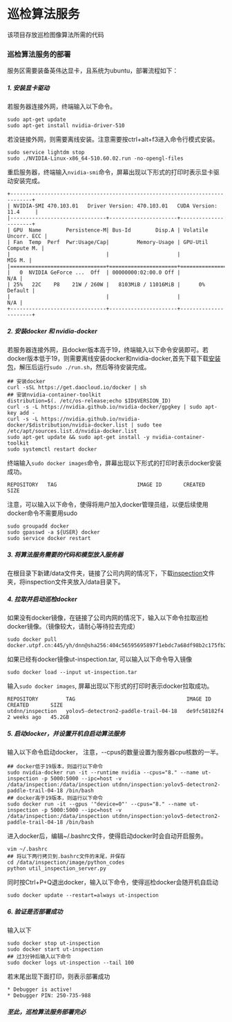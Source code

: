 # 巡检算法服务
该项目存放巡检图像算法所需的代码

### 巡检算法服务的部署
服务区需要装备英伟达显卡，且系统为ubuntu，部署流程如下：
##### 1. 安装显卡驱动
若服务器连接外网，终端输入以下命令。
```
sudo apt-get update
sudo apt-get install nvidia-driver-510
```
若没链接外网，则需要离线安装。注意需要按ctrl+alt+f3进入命令行模式安装。
```
sudo service lightdm stop
sudo ./NVIDIA-Linux-x86_64-510.60.02.run -no-opengl-files

```
重启服务器，终端输入```nvidia-smi```命令，屏幕出现以下形式的打印时表示显卡驱动安装完成。
```
+-----------------------------------------------------------------------------+
| NVIDIA-SMI 470.103.01   Driver Version: 470.103.01   CUDA Version: 11.4     |
|-------------------------------+----------------------+----------------------+
| GPU  Name        Persistence-M| Bus-Id        Disp.A | Volatile Uncorr. ECC |
| Fan  Temp  Perf  Pwr:Usage/Cap|         Memory-Usage | GPU-Util  Compute M. |
|                               |                      |               MIG M. |
|===============================+======================+======================|
|   0  NVIDIA GeForce ...  Off  | 00000000:02:00.0 Off |                  N/A |
| 25%   22C    P8    21W / 260W |   8103MiB / 11016MiB |      0%      Default |
|                               |                      |                  N/A |
+-------------------------------+----------------------+----------------------+
```
##### 2. 安装docker 和 nvidia-docker
若服务器连接外网，且docker版本高于19，终端输入以下命令安装即可。若docker版本低于19，则需要离线安装docker和nvidia-docker,首先下载下载[安装包](http://192.168.69.36/d/a76899fa3851456587bd/)，解压后运行```sudo ./run.sh```，然后等待安装完成。
```
## 安装docker
curl -sSL https://get.daocloud.io/docker | sh
## 安装nvidia-container-toolkit
distribution=$(. /etc/os-release;echo $ID$VERSION_ID)
curl -s -L https://nvidia.github.io/nvidia-docker/gpgkey | sudo apt-key add -
curl -s -L https://nvidia.github.io/nvidia-docker/$distribution/nvidia-docker.list | sudo tee /etc/apt/sources.list.d/nvidia-docker.list
sudo apt-get update && sudo apt-get install -y nvidia-container-toolkit
sudo systemctl restart docker
```
终端输入```sudo docker images```命令，屏幕出现以下形式的打印时表示docker安装成功。
```
REPOSITORY   TAG                          IMAGE ID       CREATED       SIZE
```
注意，可以输入以下命令，使得将用户加入docker管理员组，以便后续使用docker命令不需要用sudo
```
sudo groupadd docker
sudo gpasswd -a ${USER} docker
sudo service docker restart
```
##### 3. 将算法服务需要的代码和模型放入服务器
在根目录下新建/data文件夹，链接了公司内网的情况下，下载[inspection](http://192.168.69.36/d/c8340061061a41369159/)文件夹，将inspection文件夹放入/data目录下。
##### 4. 拉取并启动巡检docker
如果没有docker镜像，在链接了公司内网的情况下，输入以下命令拉取巡检docker镜像。（镜像较大，请耐心等待拉去完成）
```
sudo docker pull docker.utpf.cn:445/yh/dnn@sha256:404c56595695897f1ebdc7a68df98b2c175fb2cab1ab3f0cd115c9bd404fef71
```
如果已经有docker镜像ut-inspection.tar, 可以输入以下命令导入镜像
```
sudo docker load --input ut-inspection.tar
```
输入```sudo docker images```, 屏幕出现以下形式的打印时表示docker拉取成功。
```
REPOSITORY         TAG                                    IMAGE ID       CREATED       SIZE
utdnn/inspection   yolov5-detectron2-paddle-trail-04-18   de9fc58182f4   2 weeks ago   45.2GB
```
##### 5. 启动docker，并设置开机自启动算法服务
输入以下命令启动docker， 注意，--cpus的数量设置为服务器cpu核数的一半。
```
## docker低于19版本，则运行以下命令
sudo nvidia-docker run -it --runtime nvidia --cpus="8." --name ut-inspection -p 5000:5000 --ipc=host -v /data/inspection:/data/inspection utdnn/inspection:yolov5-detectron2-paddle-trail-04-18 /bin/bash
## docker高于19版本，则运行以下命令
sudo docker run -it --gpus '"device=0"' --cpus="8." --name ut-inspection -p 5000:5000 --ipc=host -v /data/inspection:/data/inspection utdnn/inspection:yolov5-detectron2-paddle-trail-04-18 /bin/bash
```
进入docker后，编辑~/.bashrc文件，使得启动docker时会自动开启服务。
```
vim ~/.bashrc 
## 将以下两行拷贝到.bashrc文件的末尾，并保存
cd /data/inspection/image/python_codes
python util_inspection_server.py
```
同时按Ctrl+P+Q退出docker，输入以下命令，使得巡检docker会随开机自启动
```
sudo docker update --restart=always ut-inspection
```
##### 6. 验证是否部署成功
输入以下 
```
sudo docker stop ut-inspection
sudo docker start ut-inspection
## 过3分钟后输入以下命令
sudo docker logs ut-inspection --tail 100
```
若末尾出现下面打印，则表示部署成功
```
* Debugger is active!
* Debugger PIN: 250-735-988
```
##### 至此，巡检算法服务部署完必
